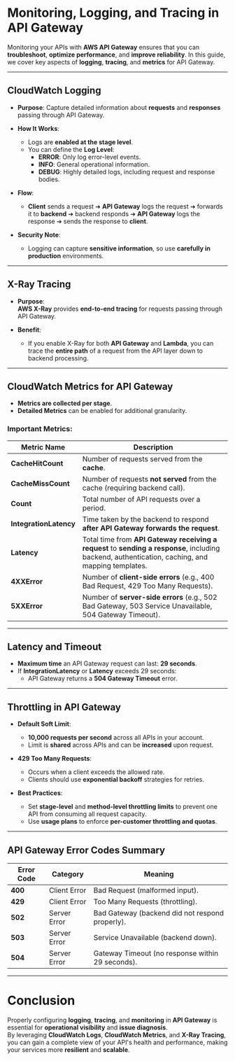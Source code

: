 # **Monitoring, Logging, and Tracing in API Gateway**

Monitoring your APIs with **AWS API Gateway** ensures that you can **troubleshoot**, **optimize performance**, and **improve reliability**. In this guide, we cover key aspects of **logging**, **tracing**, and **metrics** for API Gateway.

---

## **CloudWatch Logging**

- **Purpose**: Capture detailed information about **requests** and **responses** passing through API Gateway.

- **How It Works**:
  - Logs are **enabled at the stage level**.
  - You can define the **Log Level**:
    - **ERROR**: Only log error-level events.
    - **INFO**: General operational information.
    - **DEBUG**: Highly detailed logs, including request and response bodies.

- **Flow**:
  - **Client** sends a request ➔ **API Gateway** logs the request ➔ forwards it to **backend** ➔ backend responds ➔ **API Gateway** logs the response ➔ sends the response to **client**.

- **Security Note**:  
  - Logging can capture **sensitive information**, so use **carefully in production** environments.

---

## **X-Ray Tracing**

- **Purpose**:  
  **AWS X-Ray** provides **end-to-end tracing** for requests passing through API Gateway.

- **Benefit**:
  - If you enable X-Ray for both **API Gateway** and **Lambda**, you can trace the **entire path** of a request from the API layer down to backend processing.

---

## **CloudWatch Metrics for API Gateway**

- **Metrics are collected per stage**.
- **Detailed Metrics** can be enabled for additional granularity.

### **Important Metrics**:

| **Metric Name**         | **Description** |
|--------------------------|------------------|
| **CacheHitCount**         | Number of requests served from the **cache**. |
| **CacheMissCount**        | Number of requests **not served** from the cache (requiring backend call). |
| **Count**                 | Total number of API requests over a period. |
| **IntegrationLatency**    | Time taken by the backend to respond **after API Gateway forwards the request**. |
| **Latency**               | Total time from **API Gateway receiving a request** to **sending a response**, including backend, authentication, caching, and mapping templates. |
| **4XXError**              | Number of **client-side errors** (e.g., 400 Bad Request, 429 Too Many Requests). |
| **5XXError**              | Number of **server-side errors** (e.g., 502 Bad Gateway, 503 Service Unavailable, 504 Gateway Timeout). |

---

## **Latency and Timeout**

- **Maximum time** an API Gateway request can last: **29 seconds**.
- If **IntegrationLatency** or **Latency** exceeds 29 seconds:
  - API Gateway returns a **504 Gateway Timeout** error.

---

## **Throttling in API Gateway**

- **Default Soft Limit**:  
  - **10,000 requests per second** across all APIs in your account.
  - Limit is **shared** across APIs and can be **increased** upon request.

- **429 Too Many Requests**:
  - Occurs when a client exceeds the allowed rate.
  - Clients should use **exponential backoff** strategies for retries.

- **Best Practices**:
  - Set **stage-level** and **method-level throttling limits** to prevent one API from consuming all request capacity.
  - Use **usage plans** to enforce **per-customer throttling and quotas**.

---

## **API Gateway Error Codes Summary**

| **Error Code** | **Category**         | **Meaning** |
|----------------|-----------------------|-------------|
| **400**        | Client Error           | Bad Request (malformed input). |
| **429**        | Client Error           | Too Many Requests (throttling). |
| **502**        | Server Error           | Bad Gateway (backend did not respond properly). |
| **503**        | Server Error           | Service Unavailable (backend down). |
| **504**        | Server Error           | Gateway Timeout (no response within 29 seconds). |

---

# **Conclusion**

Properly configuring **logging**, **tracing**, and **monitoring** in **API Gateway** is essential for **operational visibility** and **issue diagnosis**.  
By leveraging **CloudWatch Logs**, **CloudWatch Metrics**, and **X-Ray Tracing**, you can gain a complete view of your API's health and performance, making your services more **resilient** and **scalable**.
